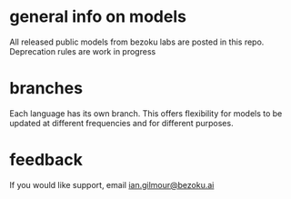 # general info on models
All released public models from bezoku labs are posted in this repo. Deprecation rules are work in progress
# branches
Each language has its own branch. This offers flexibility for models to be updated at different frequencies and for different purposes.
# feedback
If you would like support, email ian.gilmour@bezoku.ai
